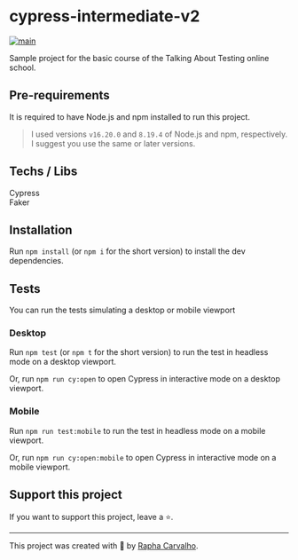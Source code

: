 # cypress-intermediate-v2

[![main](https://github.com/wlsf82/cy-data-test/actions/workflows/ci.yml/badge.svg)](https://github.com/RaphaelCarvalho07/cypress-basico-v2/actions)

Sample project for the basic course of the Talking About Testing online school.

## Pre-requirements

It is required to have Node.js and npm installed to run this project.

> I used versions `v16.20.0` and `8.19.4` of Node.js and npm, respectively. I suggest you use the same or later versions.

## Techs / Libs
Cypress  
Faker

## Installation

Run `npm install` (or `npm i` for the short version) to install the dev dependencies.

## Tests
You can run the tests simulating a desktop or mobile viewport

### Desktop
Run `npm test` (or `npm t` for the short version) to run the test in headless mode on a desktop viewport.

Or, run `npm run cy:open` to open Cypress in interactive mode on a desktop viewport.

### Mobile
Run `npm run test:mobile` to run the test in headless mode on a mobile viewport.

Or, run `npm run cy:open:mobile` to open Cypress in interactive mode on a mobile viewport.

## Support this project

If you want to support this project, leave a ⭐.

___

This project was created with 💚 by [Rapha Carvalho](https://www.linkedin.com/in/raphael-carvalho-675147130/).
